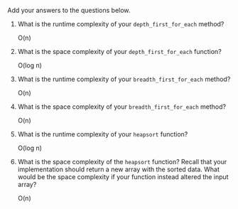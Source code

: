 Add your answers to the questions below.

1. What is the runtime complexity of your `depth_first_for_each` method?

    O(n)

2. What is the space complexity of your `depth_first_for_each` function?

    O(log n)

3. What is the runtime complexity of your `breadth_first_for_each` method?

    O(n)

4. What is the space complexity of your `breadth_first_for_each` method?

    O(n)

5. What is the runtime complexity of your `heapsort` function?

    O(log n)


6. What is the space complexity of the `heapsort` function? Recall that your implementation should return a new array with the sorted data. What would be the space complexity if your function instead altered the input array?

    O(n)
    